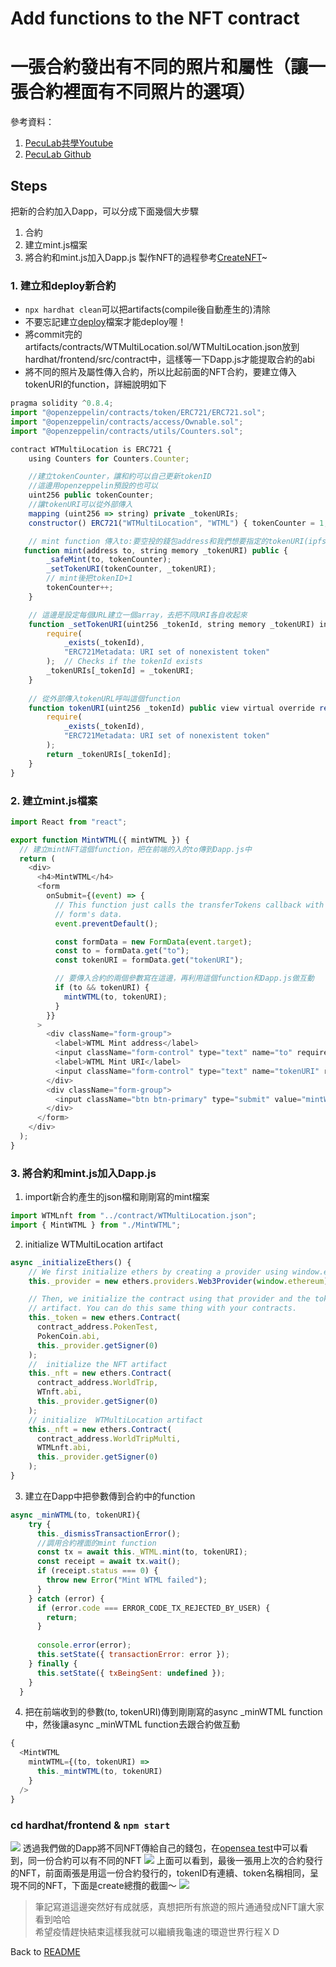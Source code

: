 # Add functions to the NFT contract
# 一張合約發出有不同的照片和屬性（讓一張合約裡面有不同照片的選項）

參考資料：
1. [PecuLab共學Youtube](https://youtu.be/rSJwzWvAivI)
2. [PecuLab Github](https://github.com/pecu/PecuLab4SEP)



## Steps
把新的合約加入Dapp，可以分成下面幾個大步驟
1. 合約
2. 建立mint.js檔案
3. 將合約和mint.js加入Dapp.js
製作NFT的過程參考[CreateNFT](CreateNFT.md)~
### 1. 建立和deploy新合約
* `npx hardhat clean`可以把artifacts(compile後自動產生的)清除
* 不要忘記建立[deploy](hardhat/scripts/deploy_WTML.js)檔案才能deploy喔！
* 將commit完的artifacts/contracts/WTMultiLocation.sol/WTMultiLocation.json放到hardhat/frontend/src/contract中，這樣等一下Dapp.js才能提取合約的abi
* 將不同的照片及屬性傳入合約，所以比起前面的NFT合約，要建立傳入tokenURI的function，詳細說明如下
```javascript
pragma solidity ^0.8.4;
import "@openzeppelin/contracts/token/ERC721/ERC721.sol";
import "@openzeppelin/contracts/access/Ownable.sol";
import "@openzeppelin/contracts/utils/Counters.sol";

contract WTMultiLocation is ERC721 {
    using Counters for Counters.Counter;

    //建立tokenCounter，讓和約可以自己更新tokenID
    //這邊用openzeppelin預設的也可以
    uint256 public tokenCounter;
    //讓tokenURI可以從外部傳入
    mapping (uint256 => string) private _tokenURIs;
    constructor() ERC721("WTMultiLocation", "WTML") { tokenCounter = 1; }

    // mint function 傳入to:要空投的錢包address和我們想要指定的tokenURI(ipfs上的json檔)
   function mint(address to, string memory _tokenURI) public {
        _safeMint(to, tokenCounter);
        _setTokenURI(tokenCounter, _tokenURI);
        // mint後把tokenID+1
        tokenCounter++;
    }

    // 這邊是設定每個URL建立一個array，去把不同URI各自收起來
    function _setTokenURI(uint256 _tokenId, string memory _tokenURI) internal virtual {
        require(
            _exists(_tokenId),
            "ERC721Metadata: URI set of nonexistent token"
        );  // Checks if the tokenId exists
        _tokenURIs[_tokenId] = _tokenURI;
    }
    
    // 從外部傳入tokenURL呼叫這個function
    function tokenURI(uint256 _tokenId) public view virtual override returns(string memory) {
        require(
            _exists(_tokenId),
            "ERC721Metadata: URI set of nonexistent token"
        );
        return _tokenURIs[_tokenId];
    }  
}

```
### 2. 建立mint.js檔案
```javascript
import React from "react";

export function MintWTML({ mintWTML }) { 
  // 建立mintNFT這個function，把在前端的入的to傳到Dapp.js中
  return (
    <div>
      <h4>MintWTML</h4> 
      <form
        onSubmit={(event) => {
          // This function just calls the transferTokens callback with the
          // form's data.
          event.preventDefault();

          const formData = new FormData(event.target);
          const to = formData.get("to");
          const tokenURI = formData.get("tokenURI");

          // 要傳入合約的兩個參數寫在這邊，再利用這個function和Dapp.js做互動
          if (to && tokenURI) {
            mintWTML(to, tokenURI);
          }
        }}
      >
        <div className="form-group">
          <label>WTML Mint address</label>
          <input className="form-control" type="text" name="to" required />
          <label>WTML Mint URI</label>
          <input className="form-control" type="text" name="tokenURI" required />
        </div>
        <div className="form-group">
          <input className="btn btn-primary" type="submit" value="mintWTML" />
        </div>
      </form>
    </div>
  );
}
```
### 3. 將合約和mint.js加入Dapp.js
1. import新合約產生的json檔和剛剛寫的mint檔案
```javascript
import WTMLnft from "../contract/WTMultiLocation.json";
import { MintWTML } from "./MintWTML";
```
2. initialize WTMultiLocation artifact
```javascript
async _initializeEthers() {
    // We first initialize ethers by creating a provider using window.ethereum
    this._provider = new ethers.providers.Web3Provider(window.ethereum);

    // Then, we initialize the contract using that provider and the token's
    // artifact. You can do this same thing with your contracts.
    this._token = new ethers.Contract(
      contract_address.PokenTest,
      PokenCoin.abi,
      this._provider.getSigner(0)
    );
    //  initialize the NFT artifact
    this._nft = new ethers.Contract(
      contract_address.WorldTrip,
      WTnft.abi,
      this._provider.getSigner(0)
    );
    // initialize  WTMultiLocation artifact
    this._nft = new ethers.Contract(
      contract_address.WorldTripMulti,
      WTMLnft.abi,
      this._provider.getSigner(0)
    );
}
```
3. 建立在Dapp中把參數傳到合約中的function
```javascript
async _minWTML(to, tokenURI){
    try {      
      this._dismissTransactionError();
      //調用合約裡面的mint function
      const tx = await this._WTML.mint(to, tokenURI);     
      const receipt = await tx.wait();
      if (receipt.status === 0) {
        throw new Error("Mint WTML failed");
      }
    } catch (error) {
      if (error.code === ERROR_CODE_TX_REJECTED_BY_USER) {
        return;
      }
  
      console.error(error);
      this.setState({ transactionError: error });
    } finally {
      this.setState({ txBeingSent: undefined });
    }
  }
```
4. 把在前端收到的參數(to, tokenURI)傳到剛剛寫的async _minWTML function中，然後讓async _minWTML function去跟合約做互動
```javascript
{
  <MintWTML
    mintWTML={(to, tokenURI) =>
      this._mintWTML(to, tokenURI)
    }
  />
}
```
### cd hardhat/frontend & `npm start`
![](images/DappwithMintWTML.png)
透過我們做的Dapp將不同NFT傳給自己的錢包，在[opensea test](https://testnets.opensea.io/zh-CN)中可以看到，同一份合約可以有不同的NFT
![](images/OpenseaMulti.png)
上面可以看到，最後一張用上次的合約發行的NFT，前面兩張是用這一份合約發行的，tokenID有連續、token名稱相同，呈現不同的NFT，下面是create總攬的截圖～
![](images/opensea_createpage.png)

> 筆記寫道這邊突然好有成就感，真想把所有旅遊的照片通通發成NFT讓大家看到哈哈  
> 希望疫情趕快結束這樣我就可以繼續我龜速的環遊世界行程ＸＤ

Back to [README](README.md)
